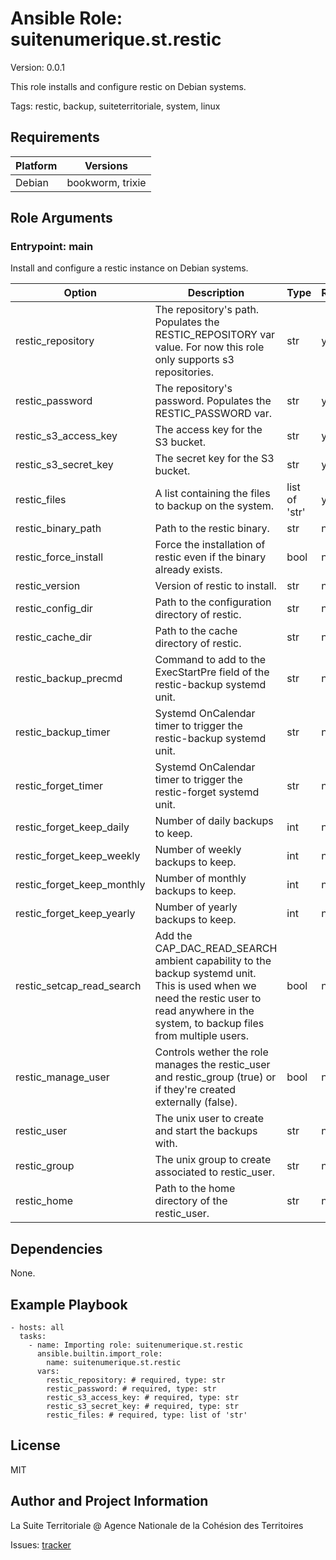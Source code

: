 <!-- BEGIN_ANSIBLE_DOCS -->
# Ansible Role: suitenumerique.st.restic
Version: 0.0.1

This role installs and configure restic on Debian systems.

Tags: restic, backup, suiteterritoriale, system, linux

## Requirements

| Platform | Versions |
| -------- | -------- |
| Debian | bookworm, trixie |

## Role Arguments



### Entrypoint: main

Install and configure a restic instance on Debian systems.

|Option|Description|Type|Required|Default|
|---|---|---|---|---|
| restic_repository | The repository's path. Populates the RESTIC_REPOSITORY var value. For now this role only supports s3 repositories. | str | yes |  |
| restic_password | The repository's password. Populates the RESTIC_PASSWORD var. | str | yes |  |
| restic_s3_access_key | The access key for the S3 bucket. | str | yes |  |
| restic_s3_secret_key | The secret key for the S3 bucket. | str | yes |  |
| restic_files | A list containing the files to backup on the system. | list of 'str' | yes |  |
| restic_binary_path | Path to the restic binary. | str | no | /usr/local/bin/restic |
| restic_force_install | Force the installation of restic even if the binary already exists. | bool | no | False |
| restic_version | Version of restic to install. | str | no | 0.18.0 |
| restic_config_dir | Path to the configuration directory of restic. | str | no | /etc/restic |
| restic_cache_dir | Path to the cache directory of restic. | str | no | /var/cache/restic |
| restic_backup_precmd | Command to add to the ExecStartPre field of the restic-backup systemd unit. | str | no |  |
| restic_backup_timer | Systemd OnCalendar timer to trigger the restic-backup systemd unit. | str | no | Mon..Sun 6:00:00 |
| restic_forget_timer | Systemd OnCalendar timer to trigger the restic-forget systemd unit. | str | no | Mon..Sun 18:00:00 |
| restic_forget_keep_daily | Number of daily backups to keep. | int | no | 7 |
| restic_forget_keep_weekly | Number of weekly backups to keep. | int | no | 4 |
| restic_forget_keep_monthly | Number of monthly backups to keep. | int | no | 12 |
| restic_forget_keep_yearly | Number of yearly backups to keep. | int | no | 0 |
| restic_setcap_read_search | Add the CAP_DAC_READ_SEARCH ambient capability to the backup systemd unit. This is used when we need the restic user to read anywhere in the system, to backup files from multiple users. | bool | no | True |
| restic_manage_user | Controls wether the role manages the restic_user and restic_group (true) or if they're created externally (false). | bool | no | True |
| restic_user | The unix user to create and start the backups with. | str | no | restic |
| restic_group | The unix group to create associated to restic_user. | str | no | {{ restic_user }} |
| restic_home | Path to the home directory of the restic_user. | str | no | /var/lib/restic |



## Dependencies
None.

## Example Playbook

```
- hosts: all
  tasks:
    - name: Importing role: suitenumerique.st.restic
      ansible.builtin.import_role:
        name: suitenumerique.st.restic
      vars:
        restic_repository: # required, type: str
        restic_password: # required, type: str
        restic_s3_access_key: # required, type: str
        restic_s3_secret_key: # required, type: str
        restic_files: # required, type: list of 'str'
```

## License

MIT

## Author and Project Information
La Suite Territoriale @ Agence Nationale de la Cohésion des Territoires

Issues: [tracker](https://github.com/suitenumerique/st-ansible/issues)
<!-- END_ANSIBLE_DOCS -->
